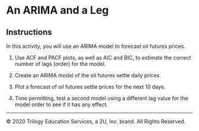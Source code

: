 # An ARIMA and a Leg

## Instructions

In this activity, you will use an ARIMA model to forecast oil futures prices.

1. Use ACF and PACF plots, as well as AIC and BIC, to estimate the correct number of lags (order) for the model.

2. Create an ARIMA model of the oil futures settle daily prices.

3. Plot a forecast of oil futures settle prices for the next 10 days.

4. Time permitting, test a second model using a different lag value for the model order to see if it has any effect.

----


© 2020 Trilogy Education Services, a 2U, Inc. brand. All Rights Reserved.

